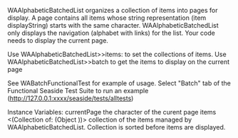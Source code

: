 WAAlphabeticBatchedList organizes a collection of items into pages for display. A page contains all items whose string representation (item displayString) starts with the same character. WAAlphabeticBatchedList only displays the navigation (alphabet with links) for the list. Your code needs to display the current page.

Use WAAlphabeticBatchedList>>items: to set the collections of items.
Use WAAlphabeticBatchedList>>batch to get the items to display on the current page

See WABatchFunctionalTest for example of usage.
Select "Batch" tab of the Functional Seaside Test Suite to run an example  (http://127.0.0.1:xxxx/seaside/tests/alltests)

Instance Variables:
	currentPage	<Character>	the character of the curent page
	items	<(Collection of: (Object ))> collection of the items managed by WAAlphabeticBatchedList. Collection is sorted before items are displayed.

